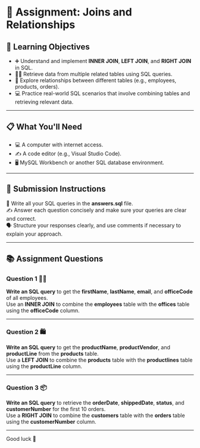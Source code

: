 # 📝 **Assignment: Joins and Relationships**

## 🎯 **Learning Objectives**
* ➕ Understand and implement **INNER JOIN**, **LEFT JOIN**, and **RIGHT JOIN** in SQL.
* 👨‍💻 Retrieve data from multiple related tables using SQL queries.
* 🔗 Explore relationships between different tables (e.g., employees, products, orders).
* 💻 Practice real-world SQL scenarios that involve combining tables and retrieving relevant data.

---

## 📋 **What You'll Need**
* 💻 A computer with internet access.
* ✍️ A code editor (e.g., Visual Studio Code).
* 🖥️ MySQL Workbench or another SQL database environment.

---

## 📝 **Submission Instructions**  
📂 Write all your SQL queries in the **answers.sql** file.  
✍️ Answer each question concisely and make sure your queries are clear and correct.  
🗣️ Structure your responses clearly, and use comments if necessary to explain your approach.

---

## 📚 **Assignment Questions**

### **Question 1 🧑‍💼**  
**Write an SQL query** to get the **firstName**, **lastName**, **email**, and **officeCode** of all employees.  
Use an **INNER JOIN** to combine the **employees** table with the **offices** table using the **officeCode** column.

---

### **Question 2 🛍️**  
**Write an SQL query** to get the **productName**, **productVendor**, and **productLine** from the **products** table.  
Use a **LEFT JOIN** to combine the **products** table with the **productlines** table using the **productLine** column.

---

### **Question 3 📦**  
**Write an SQL query** to retrieve the **orderDate**, **shippedDate**, **status**, and **customerNumber** for the first 10 orders.  
Use a **RIGHT JOIN** to combine the **customers** table with the **orders** table using the **customerNumber** column.

---

Good luck 🚀
